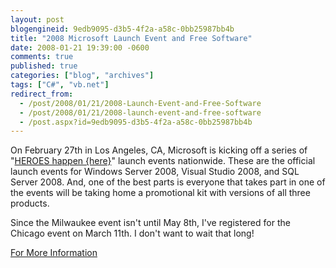 ```yaml
---
layout: post
blogengineid: 9edb9095-d3b5-4f2a-a58c-0bb25987bb4b
title: "2008 Microsoft Launch Event and Free Software"
date: 2008-01-21 19:39:00 -0600
comments: true
published: true
categories: ["blog", "archives"]
tags: ["C#", "vb.net"]
redirect_from: 
  - /post/2008/01/21/2008-Launch-Event-and-Free-Software
  - /post/2008/01/21/2008-launch-event-and-free-software
  - /post.aspx?id=9edb9095-d3b5-4f2a-a58c-0bb25987bb4b
---
```

<!-- more -->
<p>On February 27th in Los Angeles, CA, Microsoft is kicking off a series of "<a href="http://www.microsoft.com/heroeshappenhere/register/default.mspx">HEROES happen {here}</a>" launch events nationwide. These are the official launch events for Windows Server 2008, Visual Studio 2008, and SQL Server 2008. And, one of the best parts is everyone that takes part in one of the events will be taking home a promotional kit with versions of all three products.</p>
<p>Since&nbsp;the Milwaukee event isn't until May 8th, I've registered for the Chicago event on March 11th. I don't want to wait that long!</p>
<p><a href="http://www.microsoft.com/heroeshappenhere/register/default.mspx">For More Information</a></p>

